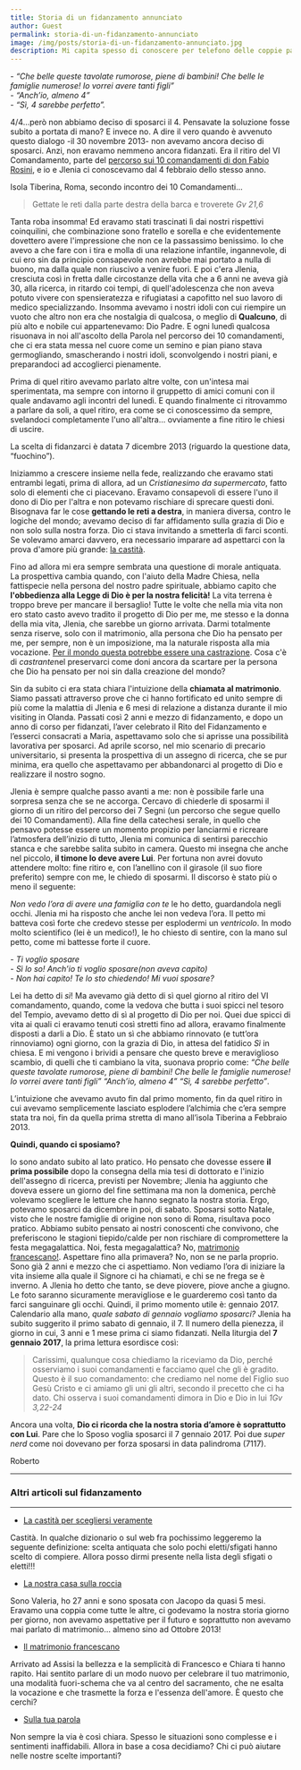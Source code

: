 ```yaml
---
title: Storia di un fidanzamento annunciato
author: Guest
permalink: storia-di-un-fidanzamento-annunciato
image: /img/posts/storia-di-un-fidanzamento-annunciato.jpg
description: Mi capita spesso di conoscere per telefono delle coppie particolarmente belle grazie ai servizi fotografici di 5p2p. Roberto e Jlenia, oltre che per la loro simpatia, ci hanno molto colpito per la loro bellezza, il loro sguardo dritto a Cristo e soprattutto per la santa fretta di sposarsi nella prima data utile... 
---
```


\- *“Che belle queste tavolate rumorose, piene di bambini! Che belle le famiglie numerose! Io vorrei avere tanti figli”* <br>
\-  *“Anch’io, almeno 4”* <br>
\- *“Sì, 4 sarebbe perfetto”.* <br>

4/4...però non abbiamo deciso di sposarci il 4. Pensavate la soluzione fosse subito a portata di mano? E invece no. A dire il vero quando è avvenuto questo dialogo -il 30 novembre 2013- non avevamo ancora deciso di sposarci. Anzi, non eravamo nemmeno ancora fidanzati. Era il ritiro del VI Comandamento, parte del [percorso sui 10 comandamenti di don Fabio Rosini](http://lapartemigliore.org/site/index.php/2012-03-28-16-06-44), e io e Jlenia ci conoscevamo dal 4 febbraio dello stesso anno. 

Isola Tiberina, Roma, secondo incontro dei 10 Comandamenti...

>Gettate le reti dalla parte destra della barca e troverete <cite>Gv 21,6</cite> 

Tanta roba insomma! Ed eravamo stati trascinati lì dai nostri rispettivi coinquilini, che combinazione sono fratello e sorella e che evidentemente dovettero avere l'impressione che non ce la passassimo benissimo. Io che avevo a che fare con i tira e molla di una relazione infantile, ingannevole, di cui ero sin da principio consapevole non avrebbe mai portato a nulla di buono, ma dalla quale non riuscivo a venire fuori. E poi c'era Jlenia, cresciuta così in fretta dalle circostanze della vita che a 6 anni ne aveva già 30, alla ricerca, in ritardo coi tempi, di quell'adolescenza che non aveva potuto vivere con spensieratezza  e rifugiatasi a capofitto nel suo lavoro di medico specializzando. Insomma avevamo i nostri idoli con cui riempire un vuoto che altro non era che nostalgia di qualcosa, o meglio di **Qualcuno**, di più alto e nobile cui appartenevamo: Dio Padre. E ogni lunedì qualcosa risuonava in noi all'ascolto della Parola nel percorso dei 10 comandamenti, che ci era stata messa nel cuore come un semino e pian piano stava germogliando, smascherando i nostri idoli, sconvolgendo i nostri piani, e preparandoci ad accoglierci pienamente. 

Prima di quel ritiro avevamo parlato altre volte, con un'intesa mai sperimentata, ma sempre con intorno il gruppetto di amici comuni con il quale andavamo agli incontri del lunedì. E quando finalmente ci ritrovammo a parlare da soli, a quel ritiro, era come se ci conoscessimo da sempre, svelandoci completamente l'uno all'altra... ovviamente a fine ritiro le chiesi di uscire. 

La scelta di fidanzarci è datata 7 dicembre 2013 (riguardo la questione data, “fuochino”).

Iniziammo a crescere insieme nella fede, realizzando che eravamo stati entrambi legati, prima di allora, ad un *Cristianesimo da supermercato*, fatto solo di elementi che ci piacevano. Eravamo consapevoli di essere l'uno il dono di Dio per l'altra e non potevamo rischiare di sprecare questi doni. Bisognava far le cose **gettando le reti a destra**, in maniera diversa, contro le logiche del mondo; avevamo deciso di far affidamento sulla grazia di Dio e non solo sulla nostra forza. Dio ci stava invitando a smetterla di farci sconti. Se volevamo amarci davvero, era necessario imparare ad aspettarci con la prova d'amore più grande: [la castità](https://www.youtube.com/watch?v=MBohdb6V_zQ). 

Fino ad allora mi era sempre sembrata una questione di morale antiquata. La prospettiva cambia quando, con l'aiuto della Madre Chiesa, nella fattispecie nella persona del nostro padre spirituale, abbiamo capito che **l'obbedienza alla Legge di Dio è per la nostra felicità!** La vita terrena è troppo breve per mancare il bersaglio! Tutte le volte che nella mia vita non ero stato casto avevo tradito il progetto di Dio per me, me stesso e la donna della mia vita, Jlenia, che sarebbe un giorno arrivata. Darmi totalmente senza riserve, solo con il matrimonio, alla persona che Dio ha pensato per me, per sempre, non è un imposizione, ma la naturale risposta alla mia vocazione. [Per il mondo questa potrebbe essere una castrazione](http://5p2p.it/la-castita-perscegliersi-veramente/). Cosa c'è di *castrante*nel preservarci come doni ancora da scartare per la persona che Dio ha pensato per noi sin dalla creazione del mondo?  

Sin da subito ci era stata chiara l'intuizione della **chiamata al matrimonio**. Siamo passati attraverso prove che ci hanno fortificato ed unito sempre di più come la malattia di Jlenia e 6 mesi di relazione a distanza durante il mio visiting in Olanda. Passati così 2 anni e mezzo di fidanzamento, e dopo un anno di corso per fidanzati, l’aver celebrato il Rito del Fidanzamento e l’esserci consacrati a Maria, aspettavamo solo che si aprisse una possibilità lavorativa per sposarci. Ad aprile scorso, nel mio scenario di precario universitario, si presenta la prospettiva di un assegno di ricerca, che se pur minima, era quello che aspettavamo per abbandonarci al progetto di Dio e realizzare il nostro sogno. 

Jlenia è sempre qualche passo avanti a me: non è possibile farle una sorpresa senza che se ne accorga. Cercavo di chiederle di sposarmi il giorno di un ritiro del percorso dei 7 Segni (un percorso che segue quello dei 10 Comandamenti). Alla fine della catechesi serale, in quello che pensavo potesse essere un momento propizio per lanciarmi e ricreare l’atmosfera dell’inizio di tutto, Jlenia mi comunica di sentirsi parecchio stanca e che sarebbe salita subito in camera. Questo mi insegna che anche nel piccolo, **il timone lo deve avere Lui**. Per fortuna non avrei dovuto attendere molto: fine ritiro e, con l’anellino con il girasole (il suo fiore preferito) sempre con me, le chiedo di sposarmi. Il discorso è stato più o meno il seguente: 

*Non vedo l’ora di avere una famiglia con te* le ho detto, guardandola negli occhi. Jlenia mi ha risposto che anche lei non vedeva l’ora. Il petto mi batteva così forte che credevo stesse per esplodermi un *ventricolo*. In modo molto scientifico (lei è un medico!), le ho chiesto di sentire, con la mano sul petto, come mi battesse forte il cuore. 

\- *Ti voglio sposare* <br>
\- *Sì lo so! Anch’io ti voglio sposare(non aveva capito)* <br>
\- *Non hai capito! Te lo sto chiedendo! Mi vuoi sposare?* <br>

Lei ha detto di *sì*! Ma avevamo già detto di sì quel giorno al ritiro del VI comandamento, quando, come la vedova che butta i suoi spicci nel tesoro del Tempio, avevamo detto di sì al progetto di Dio per noi. Quei due spicci di vita ai quali ci eravamo tenuti così stretti fino ad allora, eravamo finalmente disposti a darli a Dio. È stato un sì che abbiamo rinnovato (e tutt’ora rinnoviamo) ogni giorno, con la grazia di Dio, in attesa del fatidico *Sì* in chiesa.  E mi vengono i brividi a pensare che questo breve e meraviglioso scambio, di quelli che ti cambiano la vita, suonava proprio come: 
*“Che belle queste tavolate rumorose, piene di bambini! Che belle le famiglie numerose! Io vorrei avere tanti figli” “Anch’io, almeno 4” “Sì, 4 sarebbe perfetto”*. 

L’intuizione che avevamo avuto fin dal primo momento, fin da quel ritiro in cui avevamo semplicemente lasciato esplodere l’alchimia che c’era sempre stata tra noi, fin da quella prima stretta di mano all’isola Tiberina a Febbraio 2013.

**Quindi, quando ci sposiamo?** 

Io sono andato subito al lato pratico. Ho pensato che dovesse essere **il prima possibile** dopo la consegna della mia tesi di dottorato e l'inizio dell'assegno di ricerca, previsti per Novembre; Jlenia ha aggiunto che doveva essere un giorno del fine settimana ma non la domenica, perchè volevamo scegliere le letture che hanno segnato la nostra storia. Ergo, potevamo sposarci da dicembre in poi, di sabato. Sposarsi sotto Natale, visto che le nostre famiglie di origine non sono di Roma, risultava poco pratico. Abbiamo subito pensato ai nostri conoscenti che convivono, che preferiscono le stagioni tiepido/calde per non rischiare di compromettere la festa megagalattica. Noi, festa megagalattica? No, [matrimonio francescano!](http://5p2p.it/2013/04/24/wedding-plan-francescano.html). Aspettare fino alla primavera? No, non se ne parla proprio. Sono già 2 anni e mezzo che ci aspettiamo. Non vediamo l’ora di iniziare la vita insieme alla quale il Signore ci ha chiamati, e chi se ne frega se è inverno. A Jlenia ho detto che tanto, se deve piovere, piove anche a giugno. Le foto saranno sicuramente meravigliose e le guarderemo così tanto da farci sanguinare gli occhi. Quindi, il primo momento utile è:  gennaio 2017. Calendario alla mano, *quale sabato di gennaio vogliamo sposarci?* Jlenia ha subito suggerito il primo sabato di gennaio, il 7. Il numero della pienezza, il giorno in cui, 3 anni e 1 mese prima ci siamo fidanzati. Nella liturgia del **7 gennaio 2017**, la prima lettura esordisce così: 

>Carissimi, qualunque cosa chiediamo la riceviamo da Dio, perché osserviamo i suoi comandamenti e facciamo quel che gli è gradito. Questo è il suo comandamento: che crediamo nel nome del Figlio suo Gesù Cristo e ci amiamo gli uni gli altri, secondo il precetto che ci ha dato. Chi osserva i suoi comandamenti dimora in Dio e Dio in lui <cite>1Gv 3,22-24 </cite> 

Ancora una volta, **Dio ci ricorda che la nostra storia d’amore è soprattutto con Lui**. Pare che lo Sposo voglia sposarci il 7 gennaio 2017. Poi due *super nerd* come noi dovevano per forza sposarsi in data palindroma (7117).

Roberto


---

### Altri articoli sul fidanzamento 

---

- [La castità per scegliersi veramente](http://5p2p.it/la-castita-perscegliersi-veramente/)

Castità. In qualche dizionario o sul web fra pochissimo leggeremo la seguente definizione: scelta antiquata che solo pochi eletti/sfigati hanno scelto di compiere. Allora posso dirmi presente nella lista degli sfigati o eletti!!!

- [La nostra casa sulla roccia](http://5p2p.it/2015/11/20/la-nostra-casa-sulla-roccia.html)

Sono Valeria, ho 27 anni e sono sposata con Jacopo da quasi 5 mesi. Eravamo una coppia come tutte le altre, ci godevamo la nostra storia giorno per giorno, non avevamo aspettative per il futuro e soprattutto non avevamo mai parlato di matrimonio... almeno sino ad Ottobre 2013!

- [Il matrimonio francescano](http://5p2p.it/2015/07/03/il-matrimonio-francescano.html)

Arrivato ad Assisi la bellezza e la semplicità di Francesco e Chiara ti hanno rapito. Hai sentito parlare di un modo nuovo per celebrare il tuo matrimonio, una modalità fuori-schema che va al centro del sacramento, che ne esalta la vocazione e che trasmette la forza e l'essenza dell'amore. È questo che cerchi?

- [Sulla tua parola](http://5p2p.it/2015/02/26/sulla-tua-parola.html)

Non sempre la via è così chiara. Spesso le situazioni sono complesse e i sentimenti inaffidabili. Allora in base a cosa decidiamo? Chi ci può aiutare nelle nostre scelte importanti?


